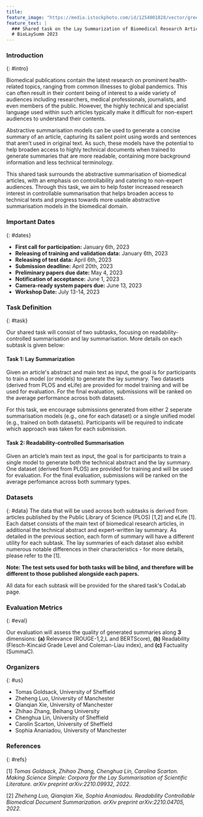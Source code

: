 ```yaml
---
title: 
feature_image: "https://media.istockphoto.com/id/1254001828/vector/green-simple-pastel-soft-color-for-background-green-plain-color-for-wallpaper-green-pastel.jpg?s=612x612&w=0&k=20&c=9DlnNxAnSQUhcBUmnMpL4gOVAxC7spbhdd2dOOaW6Zg="
feature_text: |
  ### Shared task on the Lay Summarization of Biomedical Research Articles
  # BioLaySumm 2023
---
```


### Introduction
{: #intro}

Biomedical publications contain the latest research on prominent health-related topics, ranging from common illnesses to global pandemics. This can often result in their content being of interest to a wide variety of audiences including researchers, medical professionals, journalists, and even members of the public. However, the highly technical and specialist language used within such articles typically make it difficult for non-expert audiences to understand their contents.

Abstractive summarisation models can be used to generate a concise summary of an article, capturing its salient point using words and sentences that aren’t used in original text. As such, these models have the potential to help broaden access to highly technical documents when trained to generate summaries that are more readable, containing more background information and less technical terminology.

This shared task surrounds the abstractive summarisation of biomedical articles, with an emphasis on controllability and catering to non-expert audiences. Through this task, we aim to help foster increased research interest in controllable summarisation that helps broaden access to technical texts and progress towards more usable abstractive summarisation models in the biomedical domain.


<!-- ### News
{: #news}
-  -->

### Important Dates
{: #dates}

- **First call for participation:** January 6th, 2023
- **Releasing of training and validation data:** January 6th, 2023
- **Releasing of test data:** April 6th, 2023
- **Submission deadline:** April 20th, 2023
- **Preliminary papers due date:** May 4, 2023
- **Notification of acceptance:** June 1, 2023
- **Camera-ready system papers due:** June 13, 2023
- **Workshop Date:** July 13-14, 2023


### Task Definition
{: #task}

Our shared task will consist of two subtasks, focusing on readability-controlled summarisation and lay summarisation. More details on each subtask is given below:

#### Task 1: Lay Summarization
Given an article's abstract and main text as input, the goal is for participants to train a model (or models) to generate the lay summary. Two datasets (derived from PLOS and eLife) are provided for model training and will be used for evaluation. For the final evaluation, submissions will be ranked on the average performance across both datasets.

For this task, we encourage submissions generated from either 2 seperate summarisation models (e.g., one for each dataset) or a single unified model (e.g., trained on both datasets). Participants will be required to indicate which approach was taken for each submission.

#### Task 2: Readability-controlled Summarisation

Given an article’s main text as input, the goal is for participants to train a single model to generate both the technical abstract and the lay summary. One dataset (derived from PLOS) are provided for training and will be used for evaluation. For the final evaluation, submissions will be ranked on the average perfomance across both summary types.

### Datasets
{: #data}
The data that will be used across both subtasks is derived from articles published by the Public Library of Science (PLOS) [1,2] and eLife [1]. Each datset consists of the main text of biomedical research articles, in additional the technical abstract and expert-written lay summary. As detailed in the previous section, each form of summary will have a different utility for each subtask. The lay summaries of each dataset also exhibit numerous notable differences in their characteristics - for more details, please refer to the [1].

**Note: The test sets used for both tasks will be blind, and therefore will be different to those published alongside each papers.**  

All data for each subtask will be provided for the shared task's CodaLab page.

### Evaluation Metrics
{: #eval}

Our evaluation will assess the quality of generated summaries along **3** dimensions: **(a)** Relevance (ROUGE-1,2,L and BERTScore), **(b)** Readability (Flesch-Kincaid Grade Level and Coleman-Liau index), and **(c)** Factuality (SummaC).

### Organizers
{: #us}

- Tomas Goldsack, University of Sheffield
- Zheheng Luo, University of Manchester
- Qianqian Xie, University of Manchester
- Zhihao Zhang, Beihang University
- Chenghua Lin, University of Sheffield
- Carolin Scarton, University of Sheffield
- Sophia Ananiadou, University of Manchester

### References
{: #refs}

[1] *Tomas Goldsack, Zhihao Zhang, Chenghua Lin, Carolina Scarton. Making Science Simple: Corpora for the Lay Summarisation of Scientific Literature.
arXiv preprint arXiv:2210.09932, 2022.*

[2] *Zheheng Luo, Qianqian Xie, Sophia Ananiadou. Readability Controllable Biomedical Document Summarization.
arXiv preprint arXiv:2210.04705, 2022.*